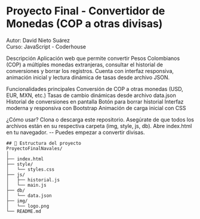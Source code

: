 # Proyecto Final -  Convertidor de Monedas (COP a otras divisas)

Autor: David Nieto Suárez  
Curso: JavaScript - Coderhouse  

Descripción
Aplicación web que permite convertir Pesos Colombianos (COP) a múltiples monedas extranjeras, consultar el historial de conversiones y borrar los registros. Cuenta con interfaz responsiva, animación inicial y lectura dinámica de tasas desde archivo JSON.

Funcionalidades principales
Conversión de COP a otras monedas (USD, EUR, MXN, etc.)
Tasas de cambio dinámicas desde archivo data.json
Historial de conversiones en pantalla
Botón para borrar historial
Interfaz moderna y responsiva con Bootstrap
Animación de carga inicial con CSS

¿Cómo usar?
Clona o descarga este repositorio.
Asegúrate de que todos los archivos están en su respectiva carpeta (img, style, js, db).
Abre index.html en tu navegador.
-- Puedes empezar a convertir divisas.

```
## 📁 Estructura del proyecto
ProyectoFinalNavales/
│
├── index.html
├── style/
│   └── styles.css
├── js/
│   ├── historial.js
│   └── main.js
├── db/
│   └── data.json
├── img/
│   └── logo.png
└── README.md

